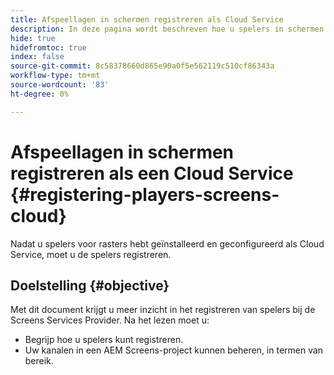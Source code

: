 ```yaml
---
title: Afspeellagen in schermen registreren als Cloud Service
description: In deze pagina wordt beschreven hoe u spelers in schermen kunt registreren als Cloud Service.
hide: true
hidefromtoc: true
index: false
source-git-commit: 8c58378660d865e90a0f5e562119c510cf86343a
workflow-type: tm+mt
source-wordcount: '83'
ht-degree: 0%

---
```



# Afspeellagen in schermen registreren als een Cloud Service {#registering-players-screens-cloud}

Nadat u spelers voor rasters hebt geïnstalleerd en geconfigureerd als Cloud Service, moet u de spelers registreren.

## Doelstelling {#objective}

Met dit document krijgt u meer inzicht in het registreren van spelers bij de Screens Services Provider. Na het lezen moet u:

* Begrijp hoe u spelers kunt registreren.
* Uw kanalen in een AEM Screens-project kunnen beheren, in termen van bereik.